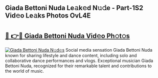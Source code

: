 ## Giada Bettoni Nuda Le𝚊k𝚎d N𝚞𝚍e - Part-1S2 Vid𝚎o Le𝚊ks Photos OvL4E

# <h2><a href="http://fbftlng.evod.top/?m=Giada+Bettoni+Nuda">🔗 👉🔴 Giada Bettoni Nuda Vid𝚎o Ph𝚘t𝚘s</a></h2>

[![Giada Bettoni Nuda N𝚞d𝚎s](https://i.imgur.com/8V9OHl7.gif)](http://fbftlng.evod.top/?m=Giada+Bettoni+Nuda)
Social media sensation Giada Bettoni Nuda known for sharing lifestyle and dance content, including solo and collaborative dance performances and vlogs. Exceptional musician Giada Bettoni Nuda, recognized for their remarkable talent and contributions to the world of music. 
